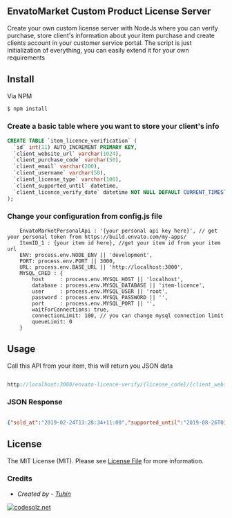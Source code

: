 ## EnvatoMarket Custom Product License Server

Create your own custom license server with NodeJs where you can verify purchase,
store client's information about your item purchase and create clients account in your
customer service portal. The script is just initialization of everything, you can easily extend it for your own requirements


## Install

Via NPM

``` bash
$ npm install
```

### Create a basic table where you want to store your client's info
``` sql
CREATE TABLE `item_licence_verification` (
  `id` int(11) AUTO_INCREMENT PRIMARY KEY,
  `client_website_url` varchar(1024),
  `client_purchase_code` varchar(50),
  `client_email` varchar(200),
  `client_username` varchar(50),
  `client_license_type` varchar(100),
  `client_supported_until` datetime,
  `client_licence_verify_date` datetime NOT NULL DEFAULT CURRENT_TIMESTAMP
);

```

### Change your configuration from config.js file
``` 
    EnvatoMarketPersonalApi : '{your personal api key here}', // get your personal token from https://build.envato.com/my-apps/
    ItemID_1 : {your item id here}, //get your item id from your item url
    ENV: process.env.NODE_ENV || 'development',
    PORT: process.env.PORT || 3000,
    URL: process.env.BASE_URL || 'http://localhost:3000',
    MYSQL_CRED : {
        host     : process.env.MYSQL_HOST || 'localhost',
        database : process.env.MYSQL_DATABASE || 'item-licence',
        user     : process.env.MYSQL_USER || 'root',
        password : process.env.MYSQL_PASSWORD || '',
        port     : process.env.MYSQL_PORT || '',
        waitForConnections: true,
        connectionLimit: 100, // you can change mysql connection limit
        queueLimit: 0
    }
```


## Usage

Call this API from your item, this will return you JSON data

``` php

http://localhost:3000/envato-licence-verify/{license_code}/{client_website_url}/{client_email_address}

```

### JSON Response

``` JSON

{"sold_at":"2019-02-24T13:28:34+11:00","supported_until":"2019-08-26T03:28:34+10:00","license":"Regular License","buyer":"codezolz","purchase_count":1,"amount":"10.00","support_amount":"0.00","responseCode":100,"message":"your personal message here!","is_valid_call":true}

```

## License

The MIT License (MIT). Please see [License File](LICENSE) for more information.


### Credits
- *Created by - [Tuhin](https://codesolz.com/)*

<a href="https://codesolz.net">
  <img src="https://codesolz.net/wp-content/uploads/2016/11/logo4-hover.png" alt="codesolz.net"/>
</a>